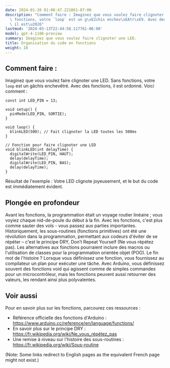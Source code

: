 ```yaml
---
date: 2024-01-26 01:08:47.221061-07:00
description: "Comment faire : Imaginez que vous voulez faire clignoter une LED. Sans\
  \ fonctions, votre `loop` est un g\xE2chis enchev\xEAtr\xE9. Avec des fonctions,\
  \ il est\u2026"
lastmod: '2024-03-13T22:44:58.117761-06:00'
model: gpt-4-1106-preview
summary: Imaginez que vous voulez faire clignoter une LED.
title: Organisation du code en fonctions
weight: 18
---
```


## Comment faire :
Imaginez que vous voulez faire clignoter une LED. Sans fonctions, votre `loop` est un gâchis enchevêtré. Avec des fonctions, il est ordonné. Voici comment :

```Arduino
const int LED_PIN = 13;

void setup() {
  pinMode(LED_PIN, SORTIE);
}

void loop() {
  blinkLED(500); // Fait clignoter la LED toutes les 500ms
}

// Fonction pour faire clignoter une LED
void blinkLED(int delayTime) {
  digitalWrite(LED_PIN, HAUT);
  delay(delayTime);
  digitalWrite(LED_PIN, BAS);
  delay(delayTime);
}
```

Résultat de l'exemple : Votre LED clignote joyeusement, et le but du code est immédiatement évident.

## Plongée en profondeur
Avant les fonctions, la programmation était un voyage routier linéaire ; vous voyiez chaque nid-de-poule du début à la fin. Avec les fonctions, c'est plus comme sauter des vols - vous passez aux parties importantes. Historiquement, les sous-routines (fonctions primitives) ont été une révolution dans la programmation, permettant aux codeurs d'éviter de se répéter – c'est le principe DRY, Don’t Repeat Yourself (Ne vous répétez pas). Les alternatives aux fonctions pourraient inclure des macros ou l'utilisation de classes pour la programmation orientée objet (POO). Le fin mot de l'histoire ? Lorsque vous définissez une fonction, vous fournissez au compilateur un plan pour exécuter une tâche. Avec Arduino, vous définissez souvent des fonctions void qui agissent comme de simples commandes pour un microcontrôleur, mais les fonctions peuvent aussi retourner des valeurs, les rendant ainsi plus polyvalentes.

## Voir aussi
Pour en savoir plus sur les fonctions, parcourez ces ressources :

- Référence officielle des fonctions d'Arduino : https://www.arduino.cc/reference/en/language/functions/
- En savoir plus sur le principe DRY : https://fr.wikipedia.org/wiki/Ne_vous_répétez_pas
- Une remise à niveau sur l'histoire des sous-routines : https://fr.wikipedia.org/wiki/Sous-routine

(Note: Some links redirect to English pages as the equivalent French page might not exist.)
